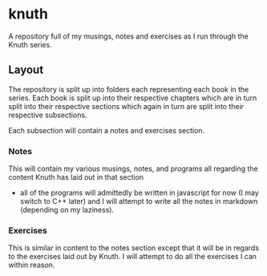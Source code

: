 # knuth
A repository full of my musings, notes and exercises as I run through the Knuth series.

## Layout
The repository is split up into folders each representing each book in the series.
Each book is split up into their respective chapters which are in turn split into their respective sections
which again in turn are split into their respective subsections.

Each subsection will contain a notes and exercises section.

### Notes
This will contain my various musings, notes, and programs all regarding the content Knuth has laid out in that section
- all of the programs will admittedly be written in javascript for now (I may switch to C++ later) and I will attempt to write
all the notes in markdown (depending on my laziness).

### Exercises
This is similar in content to the notes section except that it will be in regards to the exercises laid out by Knuth.  I will
attempt to do all the exercises I can within reason.


